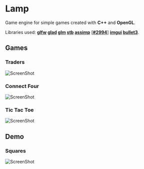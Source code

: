 # Lamp

Game engine for simple games created with **C++** and **OpenGL**.

Libraries used: **[glfw](https://github.com/glfw/glfw)
                  [glad](https://github.com/Dav1dde/glad)
                  [glm](https://github.com/g-truc/glm)
                  [stb](https://github.com/nothings/stb)
                  [assimp](https://github.com/assimp/assimp)** [[**#2994**]( https://github.com/assimp/assimp/pull/2994 )]
                **[imgui](https://github.com/ocornut/imgui)
                  [bullet3](https://github.com/bulletphysics/bullet3)**.

## Games

### Traders
![ScreenShot](https://frozenless.com/images/traders.webp)

### Connect Four
![ScreenShot](https://frozenless.com/images/connect-four.webp)

### Tic Tac Toe
![ScreenShot](https://frozenless.com/images/tic-tac-toe.webp)

## Demo

### Squares
![ScreenShot](https://frozenless.com/images/squares.webp)
